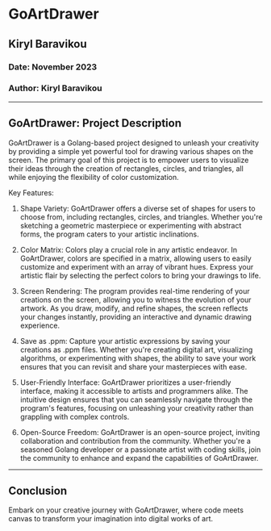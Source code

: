 # GoArtDrawer
## Kiryl Baravikou
### Date: November 2023
### Author: Kiryl Baravikou

---
GoArtDrawer: Project Description
---

GoArtDrawer is a Golang-based project designed to unleash your creativity by providing a simple yet powerful tool for drawing various shapes on the screen. The primary goal of this project is to empower users to visualize their ideas through the creation of rectangles, circles, and triangles, all while enjoying the flexibility of color customization.

Key Features:

1. Shape Variety: GoArtDrawer offers a diverse set of shapes for users to choose from, including rectangles, circles, and triangles. Whether you're sketching a geometric masterpiece or experimenting with abstract forms, the program caters to your artistic inclinations.

2. Color Matrix: Colors play a crucial role in any artistic endeavor. In GoArtDrawer, colors are specified in a matrix, allowing users to easily customize and experiment with an array of vibrant hues. Express your artistic flair by selecting the perfect colors to bring your drawings to life.

3. Screen Rendering: The program provides real-time rendering of your creations on the screen, allowing you to witness the evolution of your artwork. As you draw, modify, and refine shapes, the screen reflects your changes instantly, providing an interactive and dynamic drawing experience.

4. Save as .ppm: Capture your artistic expressions by saving your creations as .ppm files. Whether you're creating digital art, visualizing algorithms, or experimenting with shapes, the ability to save your work ensures that you can revisit and share your masterpieces with ease.

5. User-Friendly Interface: GoArtDrawer prioritizes a user-friendly interface, making it accessible to artists and programmers alike. The intuitive design ensures that you can seamlessly navigate through the program's features, focusing on unleashing your creativity rather than grappling with complex controls.

6. Open-Source Freedom: GoArtDrawer is an open-source project, inviting collaboration and contribution from the community. Whether you're a seasoned Golang developer or a passionate artist with coding skills, join the community to enhance and expand the capabilities of GoArtDrawer.

---
Conclusion
---
Embark on your creative journey with GoArtDrawer, where code meets canvas to transform your imagination into digital works of art.
